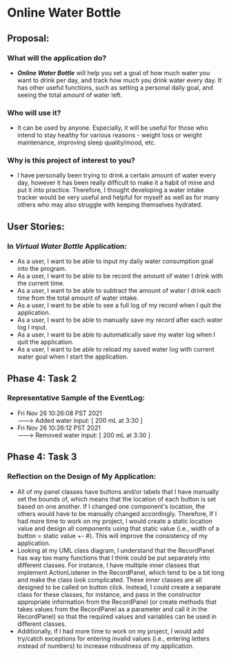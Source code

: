 # Online Water Bottle

## Proposal:

### What will the application do?  
- ***Online Water Bottle*** will help you set a goal of how much water you want to drink per day, and track how much 
you drink water every day. It has other useful functions, such as setting a personal daily goal, and seeing the total 
amount of water left.

### Who will use it?
- It can be used by anyone. Especially, it will be useful for those who intend to stay healthy for various reasons -
 weight loss or weight maintenance, improving sleep quality/mood, etc.

### Why is this project of interest to you?
- I have personally been trying to drink a certain amount of water every day, however it has been really difficult to
make it a habit of mine and put it into practice. Therefore, I thought developing a water intake tracker would be very 
useful and helpful for myself as well as for many others who may also struggle with keeping themselves hydrated.

## User Stories:

### In *Virtual Water Bottle* Application:
- As a user, I want to be able to input my daily water consumption goal into the program.
- As a user, I want to be able to be record the amount of water I drink with the current time.
- As a user, I want to be able to subtract the amount of water I drink each time from the total amount of water intake.
- As a user, I want to be able to see a full log of my record when I quit the application.
- As a user, I want to be able to manually save my record after each water log I input.
- As a user, I want to be able to automatically save my water log when I quit the application.
- As a user, I want to be able to reload my saved water log with current water goal when I start the application.

## Phase 4: Task 2

### Representative Sample of the EventLog:
- Fri Nov 26 10:26:08 PST 2021 <br />
---> Added water input: [ 200 mL at 3:30 ] <br />
- Fri Nov 26 10:26:12 PST 2021 <br />
---> Removed water input: [ 200 mL at 3:30 ]

## Phase 4: Task 3

### Reflection on the Design of My Application:
- All of my panel classes have buttons and/or labels that I have manually set the bounds of, which means that the 
location of each button is set based on one another. If I changed one component's location, the others would have to be
manually changed accordingly. Therefore, If I had more time to work on my project, I would create a static location
value and design all components using that static value (i.e., width of a button = static value +- #). This will improve
the consistency of my application.
- Looking at my UML class diagram, I understand that the RecordPanel has way too many functions that I think could be 
put separately into different classes. For instance, I have multiple inner classes that implement ActionListener in the
RecordPanel, which tend to be a bit long and make the class look complicated. These inner classes are all designed to be
called on button click. Instead, I could create a separate class for these classes, for instance, and pass in the
constructor appropriate information from the RecordPanel (or create methods that takes values from the RecordPanel as a
parameter and call it in the RecordPanel) so that the required values and variables can be used in different classes.
- Additionally, if I had more time to work on my project, I would add try/catch exceptions for entering invalid values
  (i.e., entering letters instead of numbers) to increase robustness of my application.